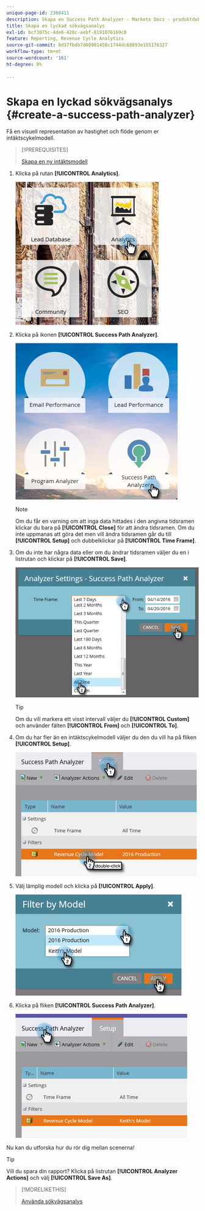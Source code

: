 ```yaml
---
unique-page-id: 2360411
description: Skapa en Success Path Analyzer - Marketo Docs - produktdokumentation
title: Skapa en lyckad sökvägsanalys
exl-id: bcf3075c-4de6-428c-aebf-8191076169c0
feature: Reporting, Revenue Cycle Analytics
source-git-commit: 0d37fbdb7d08901458c1744dc68893e155176327
workflow-type: tm+mt
source-wordcount: '161'
ht-degree: 0%

---
```


# Skapa en lyckad sökvägsanalys {#create-a-success-path-analyzer}

Få en visuell representation av hastighet och flöde genom er intäktscykelmodell.

>[!PREREQUISITES]
>
>[Skapa en ny intäktsmodell](/help/marketo/product-docs/reporting/revenue-cycle-analytics/revenue-cycle-models/create-a-new-revenue-model.md)

1. Klicka på rutan **[!UICONTROL Analytics]**.

   ![](assets/one.png)

1. Klicka på ikonen **[!UICONTROL Success Path Analyzer]**.

   ![](assets/two.png)

   >[!NOTE]
   >
   >Om du får en varning om att inga data hittades i den angivna tidsramen klickar du bara på **[!UICONTROL Close]** för att ändra tidsramen. Om du inte uppmanas att göra det men vill ändra tidsramen går du till **[!UICONTROL Setup]** och dubbelklickar på **[!UICONTROL Time Frame]**.

1. Om du inte har några data eller om du ändrar tidsramen väljer du en i listrutan och klickar på **[!UICONTROL Save]**.

   ![](assets/timeframe.png)

   >[!TIP]
   >
   >Om du vill markera ett visst intervall väljer du **[!UICONTROL Custom]** och använder fälten **[!UICONTROL From]** och **[!UICONTROL To]**.

1. Om du har fler än en intäktscykelmodell väljer du den du vill ha på fliken **[!UICONTROL Setup]**.

   ![](assets/four.png)

1. Välj lämplig modell och klicka på **[!UICONTROL Apply]**.

   ![](assets/five.png)

1. Klicka på fliken **[!UICONTROL Success Path Analyzer]**.

   ![](assets/success-tab.png)

Nu kan du utforska hur du rör dig mellan scenerna!

>[!TIP]
>
>Vill du spara din rapport? Klicka på listrutan **[!UICONTROL Analyzer Actions]** och välj **[!UICONTROL Save As]**.

>[!MORELIKETHIS]
>
>[Använda sökvägsanalys](/help/marketo/product-docs/reporting/revenue-cycle-analytics/revenue-cycle-models/using-the-success-path-analyzer.md)
